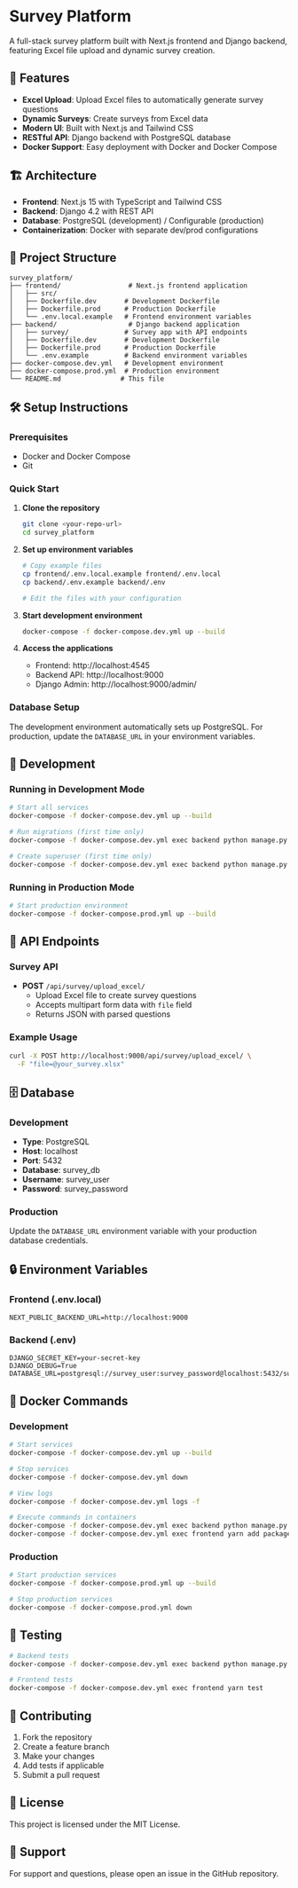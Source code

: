 # Survey Platform

A full-stack survey platform built with Next.js frontend and Django backend, featuring Excel file upload and dynamic survey creation.

## 🚀 Features

- **Excel Upload**: Upload Excel files to automatically generate survey questions
- **Dynamic Surveys**: Create surveys from Excel data
- **Modern UI**: Built with Next.js and Tailwind CSS
- **RESTful API**: Django backend with PostgreSQL database
- **Docker Support**: Easy deployment with Docker and Docker Compose

## 🏗️ Architecture

- **Frontend**: Next.js 15 with TypeScript and Tailwind CSS
- **Backend**: Django 4.2 with REST API
- **Database**: PostgreSQL (development) / Configurable (production)
- **Containerization**: Docker with separate dev/prod configurations

## 📁 Project Structure

```
survey_platform/
├── frontend/                 # Next.js frontend application
│   ├── src/
│   ├── Dockerfile.dev       # Development Dockerfile
│   ├── Dockerfile.prod      # Production Dockerfile
│   └── .env.local.example   # Frontend environment variables
├── backend/                  # Django backend application
│   ├── survey/              # Survey app with API endpoints
│   ├── Dockerfile.dev       # Development Dockerfile
│   ├── Dockerfile.prod      # Production Dockerfile
│   └── .env.example         # Backend environment variables
├── docker-compose.dev.yml   # Development environment
├── docker-compose.prod.yml  # Production environment
└── README.md               # This file
```

## 🛠️ Setup Instructions

### Prerequisites

- Docker and Docker Compose
- Git

### Quick Start

1. **Clone the repository**

   ```bash
   git clone <your-repo-url>
   cd survey_platform
   ```

2. **Set up environment variables**

   ```bash
   # Copy example files
   cp frontend/.env.local.example frontend/.env.local
   cp backend/.env.example backend/.env

   # Edit the files with your configuration
   ```

3. **Start development environment**

   ```bash
   docker-compose -f docker-compose.dev.yml up --build
   ```

4. **Access the applications**
   - Frontend: http://localhost:4545
   - Backend API: http://localhost:9000
   - Django Admin: http://localhost:9000/admin/

### Database Setup

The development environment automatically sets up PostgreSQL. For production, update the `DATABASE_URL` in your environment variables.

## 🔧 Development

### Running in Development Mode

```bash
# Start all services
docker-compose -f docker-compose.dev.yml up --build

# Run migrations (first time only)
docker-compose -f docker-compose.dev.yml exec backend python manage.py migrate

# Create superuser (first time only)
docker-compose -f docker-compose.dev.yml exec backend python manage.py createsuperuser
```

### Running in Production Mode

```bash
# Start production environment
docker-compose -f docker-compose.prod.yml up --build
```

## 📡 API Endpoints

### Survey API

- **POST** `/api/survey/upload_excel/`
  - Upload Excel file to create survey questions
  - Accepts multipart form data with `file` field
  - Returns JSON with parsed questions

### Example Usage

```bash
curl -X POST http://localhost:9000/api/survey/upload_excel/ \
  -F "file=@your_survey.xlsx"
```

## 🗄️ Database

### Development

- **Type**: PostgreSQL
- **Host**: localhost
- **Port**: 5432
- **Database**: survey_db
- **Username**: survey_user
- **Password**: survey_password

### Production

Update the `DATABASE_URL` environment variable with your production database credentials.

## 🔒 Environment Variables

### Frontend (.env.local)

```
NEXT_PUBLIC_BACKEND_URL=http://localhost:9000
```

### Backend (.env)

```
DJANGO_SECRET_KEY=your-secret-key
DJANGO_DEBUG=True
DATABASE_URL=postgresql://survey_user:survey_password@localhost:5432/survey_db
```

## 🐳 Docker Commands

### Development

```bash
# Start services
docker-compose -f docker-compose.dev.yml up --build

# Stop services
docker-compose -f docker-compose.dev.yml down

# View logs
docker-compose -f docker-compose.dev.yml logs -f

# Execute commands in containers
docker-compose -f docker-compose.dev.yml exec backend python manage.py shell
docker-compose -f docker-compose.dev.yml exec frontend yarn add package-name
```

### Production

```bash
# Start production services
docker-compose -f docker-compose.prod.yml up --build

# Stop production services
docker-compose -f docker-compose.prod.yml down
```

## 🧪 Testing

```bash
# Backend tests
docker-compose -f docker-compose.dev.yml exec backend python manage.py test

# Frontend tests
docker-compose -f docker-compose.dev.yml exec frontend yarn test
```

## 📝 Contributing

1. Fork the repository
2. Create a feature branch
3. Make your changes
4. Add tests if applicable
5. Submit a pull request

## 📄 License

This project is licensed under the MIT License.

## 🤝 Support

For support and questions, please open an issue in the GitHub repository.

